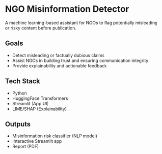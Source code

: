# NGO Misinformation Detector

A machine learning-based assistant for NGOs to flag potentially misleading or risky content before publication.

## Goals
- Detect misleading or factually dubious claims
- Assist NGOs in building trust and ensuring communication integrity
- Provide explainability and actionable feedback

## Tech Stack
- Python
- HuggingFace Transformers
- Streamlit (App UI)
- LIME/SHAP (Explainability)

## Outputs
- Misinformation risk classifier (NLP model)
- Interactive Streamlit app
- Report (PDF)


